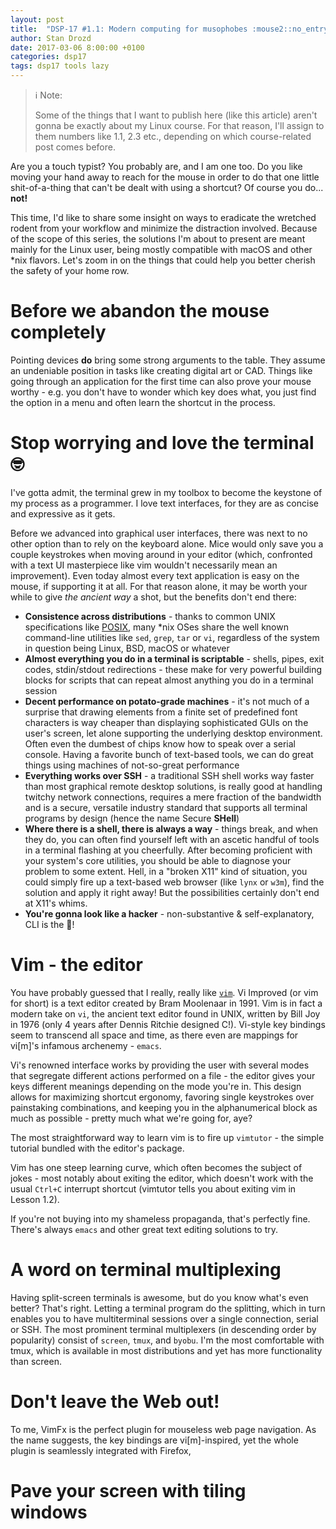 ```yaml
---
layout: post
title:  "DSP-17 #1.1: Modern computing for musophobes :mouse2::no_entry_sign:"
author: Stan Drozd
date: 2017-03-06 8:00:00 +0100
categories: dsp17
tags: dsp17 tools lazy
---
```

> :information_source: Note:
>
> Some of the things that I want to publish here (like this article) aren't
> gonna be exactly about my Linux course. For that reason, I'll assign to them
> numbers like 1.1, 2.3 etc., depending on which course-related post comes
> before.

Are you a touch typist? You probably are, and I am one too. Do you like moving
your hand away to reach for the mouse in order to do that one little
shit-of-a-thing that can't be dealt with using a shortcut? Of course you do...
**not!**

This time, I'd like to share some insight on ways to eradicate the wretched
rodent from your workflow and minimize the distraction involved. Because of the
scope of this series, the solutions I'm about to present are meant mainly for
the Linux user, being mostly compatible with macOS and other \*nix flavors.
Let's zoom in on the things that could help you better cherish the safety of
your home row.

# Before we abandon the mouse completely
Pointing devices **do** bring some strong arguments to the table. They assume an
undeniable position in tasks like creating digital art or CAD. Things like going
through an application for the first time can also prove your mouse worthy -
e.g. you don't have to wonder which key does what, you just find the option in a
menu and often learn the shortcut in the process.

# Stop worrying and love the terminal :nerd_face:
I've gotta admit, the terminal grew in my toolbox to become the keystone of my
process as a programmer. I love text interfaces, for they are as concise
and expressive as it gets.

Before we advanced into graphical user interfaces, there was next to no other
option than to rely on the keyboard alone. Mice would only save you a couple
keystrokes when moving around in your editor (which, confronted with a text UI
masterpiece like vim wouldn't necessarily mean an improvement). Even today
almost every text application is easy on the mouse, if supporting it at all. For
that reason alone, it may be worth your while to give _the ancient way_ a shot,
but the benefits don't end there:

* **Consistence across distributions** - thanks to common UNIX specifications
  like [POSIX][posix], many \*nix OSes share the well known command-line
  utilities like `sed`, `grep`, `tar` or `vi`, regardless of the system in
  question being Linux, BSD, macOS or whatever
* **Almost everything you do in a terminal is scriptable** - shells,
  pipes, exit codes, stdin/stdout redirections - these make for very powerful
  building blocks for scripts that can repeat almost anything you do in a
  terminal session
* **Decent performance on potato-grade machines** - it's not much of a surprise
  that drawing elements from a finite set of predefined font characters is way
  cheaper than displaying sophisticated GUIs on the user's screen, let alone
  supporting the underlying desktop environment. Often even the dumbest of chips
  know how to speak over a serial console. Having a favorite bunch of text-based
  tools, we can do great things using machines of not-so-great performance
* **Everything works over SSH** - a traditional SSH shell works way faster than
  most graphical remote desktop solutions, is really good at handling twitchy
  network connections, requires a mere fraction of the bandwidth and is a
  secure, versatile industry standard that supports all terminal programs by
  design (hence the name Secure **SHell**)
* **Where there is a shell, there is always a way** - things break, and when
  they do, you can often find yourself left with an ascetic handful of tools in
  a terminal flashing at you cheerfully. After becoming proficient with your
  system's core utilities, you should be able to diagnose your problem to some
  extent. Hell, in a "broken X11" kind of situation, you could simply fire up a
  text-based web browser (like `lynx` or `w3m`), find the solution and apply it
  right away! But the possibilities certainly don't end at X11's whims.
* **You're gonna look like a hacker** - non-substantive & self-explanatory,
  CLI is the :hankey:!

# Vim - **the** editor
You have probably guessed that I really, really like [`vim`][vim-website]. Vi
Improved (or vim for short) is a text editor created by Bram Moolenaar in 1991.
Vim is in fact a modern take on `vi`, the ancient text editor found in UNIX,
written by Bill Joy in 1976 (only 4 years after Dennis Ritchie designed C!).
Vi-style key bindings seem to transcend all space and time, as there even are
mappings for vi[m]'s infamous archenemy - `emacs`.

Vi's renowned interface works by providing the user with several modes that
segregate different actions performed on a file - the editor gives your keys
different meanings depending on the mode you're in. This design allows for
maximizing shortcut ergonomy, favoring single keystrokes over painstaking
combinations, and keeping you in the alphanumerical block as much as possible -
pretty much what we're going for, aye?

The most straightforward way to learn vim is to fire up `vimtutor` - the simple
tutorial bundled with the editor's package.

Vim has one steep learning curve, which often becomes the subject of jokes -
most notably about exiting the editor, which doesn't work with the usual
`Ctrl+C` interrupt shortcut (vimtutor tells you about exiting vim in Lesson
1.2).

If you're not buying into my shameless propaganda, that's perfectly fine.
There's always `emacs` and other great text editing solutions to try.

# A word on terminal multiplexing
Having split-screen terminals is awesome, but do you know what's even better?
That's right. Letting a terminal program do the splitting, which in turn enables
you to have multiterminal sessions over a single connection, serial or SSH. The
most prominent terminal multiplexers (in descending order by popularity) consist
of `screen`, `tmux`, and `byobu`. I'm the most comfortable with tmux, which is
available in most distributions and yet has more functionality than screen.

# Don't leave the Web out!

To me, VimFx is the perfect plugin for mouseless web page navigation. As the
name suggests, the key bindings are vi[m]-inspired, yet the whole plugin is
seamlessly integrated with Firefox,

# Pave your screen with tiling windows

[posix]:https://en.wikipedia.org/wiki/POSIX
[vim-website]:http://www.vim.org/
[bram-mol]:https://en.wikipedia.org/wiki/Bram_Moolenaar
